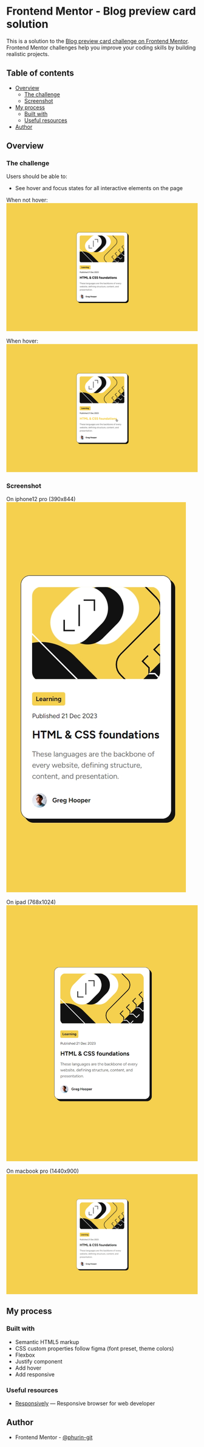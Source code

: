 # Frontend Mentor - Blog preview card solution

This is a solution to the [Blog preview card challenge on Frontend Mentor](https://www.frontendmentor.io/challenges/blog-preview-card-ckPaj01IcS). Frontend Mentor challenges help you improve your coding skills by building realistic projects. 

## Table of contents

- [Overview](#overview)
  - [The challenge](#the-challenge)
  - [Screenshot](#screenshot)
- [My process](#my-process)
  - [Built with](#built-with)
  - [Useful resources](#useful-resources)
- [Author](#author)

## Overview

### The challenge

Users should be able to:

- See hover and focus states for all interactive elements on the page

When not hover:\
![](./challenge_main.png)

When hover:\
![](./challenge_hover.png)

### Screenshot

On iphone12 pro (390x844)\
![](./screenshot_iphone12pro_390x844.jpeg)

On ipad (768x1024)\
![](./screenshot_ipad_768x1024.jpeg)

On macbook pro (1440x900)\
![](./screenshot_macbookpro_1440x900.jpeg)

## My process

### Built with

- Semantic HTML5 markup
- CSS custom properties follow figma (font preset, theme colors)
- Flexbox
- Justify component
- Add hover
- Add responsive

### Useful resources

- [Responsively](https://responsively.app/) — Responsive browser for web developer

## Author

- Frontend Mentor - [@phurin-git](https://www.frontendmentor.io/profile/phurin-git)
